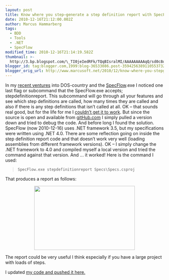 ```yaml
---
layout: post
title: Know where you step–generate a step definition report with SpecFlow
date: 2010-12-16T21:12:00.002Z
author: Marcus Hammarberg
tags:
  - BDD
  - Tools
  - .NET
  - SpecFlow
modified_time: 2010-12-16T21:14:19.582Z
thumbnail: >-
  http://3.bp.blogspot.com/\_TI0jeIedRFk/TQqBIsralMI/AAAAAAAAAqQ/sd0c8q_VuaU/s72-c/step+definition+example+report.png
blogger_id: tag:blogger.com,1999:blog-36533086.post-3594256389110553732
blogger_orig_url: http://www.marcusoft.net/2010/12/know-where-you-stepgenerate-step.html
---
```



In my
<a href="http://www.marcusoft.net/2010/12/specflowexe-and-mstest.html"
target="_blank">recent ventures</a> into DOS-country and the
<a href="http://www.specflow.org/" target="_blank">SpecFlow</a>.exe I
noticed one last flag or subcommand that the SpecFlow.exe accepts;
stepdefinitionreport.
This subcommand will go through all your features and see which step
definitions are called, how many times they are called and also if there
is any step definitions that isn’t called at all.
OK – that sounds real good, but for the life for me I <a
href="http://groups.google.com/group/specflow/browse_thread/thread/b155ed8f56b23c11/37889ab6ec087f3c#37889ab6ec087f3c"
target="_blank">couldn’t get it to work</a>. But since the source is
open and available from <a href="https://github.com/techtalk/SpecFlow"
target="_blank">gitHub.com</a> I simply pulled a version down and tried
to debug the code.
And before long I found the solution. SpecFlow (now 2010-12-16) uses
.NET framework 3.5, but my specifications were written using .NET 4.0.
There are some reflection going on inside the step definition report
code and that doesn’t work very well (loading assemblies from different
framework versions).
OK – I simply change the .NET framework to 4.0 and compiled myself a
local version and tried the command against that version. And ... it
worked!
Here is the command I used:

> ``` brush:
> SpecFlow.exe stepdefinitionreport Specs\Specs.csproj
> ```

That produces a report as follows:

<div class="separator" style="clear: both; text-align: center;">

<a
href="http://3.bp.blogspot.com/_TI0jeIedRFk/TQqBIsralMI/AAAAAAAAAqQ/sd0c8q_VuaU/s1600/step+definition+example+report.png"
data-imageanchor="1" style="margin-left: 1em; margin-right: 1em;"><img
src="http://3.bp.blogspot.com/_TI0jeIedRFk/TQqBIsralMI/AAAAAAAAAqQ/sd0c8q_VuaU/s320/step+definition+example+report.png"
data-border="0" width="320" height="203" /></a>

</div>

The report could be very useful I think especially if you have a large
project with loads of steps.

I updated
<a href="https://github.com/marcusoftnet/Demo-Reporting-with-MsTest"
target="_blank">my code and pushed it here.</a>
